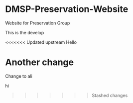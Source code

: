 # DMSP-Preservation-Website
Website for Preservation Group

This is the develop

<<<<<<< Updated upstream
Hello

Another change
=======
Change to ali

hi
>>>>>>> Stashed changes
